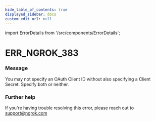 ```yaml
---
hide_table_of_contents: true
displayed_sidebar: docs
custom_edit_url: null
---
```


import ErrorDetails from '/src/components/ErrorDetails';

# ERR_NGROK_383

### Message
You may not specify an OAuth Client ID without also specifying a Client Secret. Specify both or neither.

### Further help
If you're having trouble resolving this error, please reach out to [support@ngrok.com](mailto:support@ngrok.com?subject=Help%20with%20ERR_NGROK_383)

<ErrorDetails error='err_ngrok_383' />
